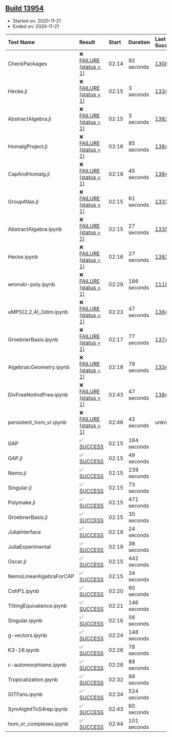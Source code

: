 ## [Build 13954](https://oscarci.mathematik.uni-kl.de/job/oscar/13954/)

* Started on: 2020-11-21
* Ended on: 2020-11-21

| Test Name    | Result | Start | Duration | Last Success | First Failure |
|:-------------|:-------|:------|:---------|:-------------|:--------------|
| CheckPackages | ❌ [FAILURE (status = 1)](https://oscarci.mathematik.uni-kl.de/job/oscar/13954/artifact/logs/build-13954/CheckPackages.log) | 02:14 | 92 seconds | [13085](https://oscarci.mathematik.uni-kl.de/job/oscar/13085/) | [13086](https://oscarci.mathematik.uni-kl.de/job/oscar/13086/) |
| Hecke.jl | ❌ [FAILURE (status = 1)](https://oscarci.mathematik.uni-kl.de/job/oscar/13954/artifact/logs/build-13954/Hecke.jl.log) | 02:15 | 3 seconds | [13341](https://oscarci.mathematik.uni-kl.de/job/oscar/13341/) | [13342](https://oscarci.mathematik.uni-kl.de/job/oscar/13342/) |
| AbstractAlgebra.jl | ❌ [FAILURE (status = 1)](https://oscarci.mathematik.uni-kl.de/job/oscar/13954/artifact/logs/build-13954/AbstractAlgebra.jl.log) | 02:15 | 3 seconds | [13837](https://oscarci.mathematik.uni-kl.de/job/oscar/13837/) | [13838](https://oscarci.mathematik.uni-kl.de/job/oscar/13838/) |
| HomalgProject.jl | ❌ [FAILURE (status = 1)](https://oscarci.mathematik.uni-kl.de/job/oscar/13954/artifact/logs/build-13954/HomalgProject.jl.log) | 02:16 | 85 seconds | [13845](https://oscarci.mathematik.uni-kl.de/job/oscar/13845/) | [13846](https://oscarci.mathematik.uni-kl.de/job/oscar/13846/) |
| CapAndHomalg.jl | ❌ [FAILURE (status = 1)](https://oscarci.mathematik.uni-kl.de/job/oscar/13954/artifact/logs/build-13954/CapAndHomalg.jl.log) | 02:18 | 45 seconds | [13845](https://oscarci.mathematik.uni-kl.de/job/oscar/13845/) | [13846](https://oscarci.mathematik.uni-kl.de/job/oscar/13846/) |
| GroupAtlas.jl | ❌ [FAILURE (status = 1)](https://oscarci.mathematik.uni-kl.de/job/oscar/13954/artifact/logs/build-13954/GroupAtlas.jl.log) | 02:15 | 61 seconds | [13311](https://oscarci.mathematik.uni-kl.de/job/oscar/13311/) | [13312](https://oscarci.mathematik.uni-kl.de/job/oscar/13312/) |
| AbstractAlgebra.ipynb | ❌ [FAILURE (status = 1)](https://oscarci.mathematik.uni-kl.de/job/oscar/13954/artifact/logs/build-13954/AbstractAlgebra.ipynb.log) | 02:15 | 27 seconds | [13355](https://oscarci.mathematik.uni-kl.de/job/oscar/13355/) | [13356](https://oscarci.mathematik.uni-kl.de/job/oscar/13356/) |
| Hecke.ipynb | ❌ [FAILURE (status = 1)](https://oscarci.mathematik.uni-kl.de/job/oscar/13954/artifact/logs/build-13954/Hecke.ipynb.log) | 02:16 | 27 seconds | [13837](https://oscarci.mathematik.uni-kl.de/job/oscar/13837/) | [13838](https://oscarci.mathematik.uni-kl.de/job/oscar/13838/) |
| wronski-poly.ipynb | ❌ [FAILURE (status = 1)](https://oscarci.mathematik.uni-kl.de/job/oscar/13954/artifact/logs/build-13954/wronski-poly.ipynb.log) | 02:29 | 186 seconds | [11192](https://oscarci.mathematik.uni-kl.de/job/oscar/11192/) | [11193](https://oscarci.mathematik.uni-kl.de/job/oscar/11193/) |
| uMPS(2,2,4)_0dim.ipynb | ❌ [FAILURE (status = 1)](https://oscarci.mathematik.uni-kl.de/job/oscar/13954/artifact/logs/build-13954/uMPS-2-2-4-_0dim.ipynb.log) | 02:23 | 47 seconds | [13841](https://oscarci.mathematik.uni-kl.de/job/oscar/13841/) | [13842](https://oscarci.mathematik.uni-kl.de/job/oscar/13842/) |
| GroebnerBasis.ipynb | ❌ [FAILURE (status = 1)](https://oscarci.mathematik.uni-kl.de/job/oscar/13954/artifact/logs/build-13954/GroebnerBasis.ipynb.log) | 02:17 | 77 seconds | [13748](https://oscarci.mathematik.uni-kl.de/job/oscar/13748/) | [13749](https://oscarci.mathematik.uni-kl.de/job/oscar/13749/) |
| AlgebraicGeometry.ipynb | ❌ [FAILURE (status = 1)](https://oscarci.mathematik.uni-kl.de/job/oscar/13954/artifact/logs/build-13954/AlgebraicGeometry.ipynb.log) | 02:18 | 78 seconds | [13341](https://oscarci.mathematik.uni-kl.de/job/oscar/13341/) | [13342](https://oscarci.mathematik.uni-kl.de/job/oscar/13342/) |
| DivFreeNotIndFree.ipynb | ❌ [FAILURE (status = 1)](https://oscarci.mathematik.uni-kl.de/job/oscar/13954/artifact/logs/build-13954/DivFreeNotIndFree.ipynb.log) | 02:43 | 47 seconds | [13845](https://oscarci.mathematik.uni-kl.de/job/oscar/13845/) | [13846](https://oscarci.mathematik.uni-kl.de/job/oscar/13846/) |
| persistent_hom_vr.ipynb | ❌ [FAILURE (status = 1)](https://oscarci.mathematik.uni-kl.de/job/oscar/13954/artifact/logs/build-13954/persistent_hom_vr.ipynb.log) | 02:46 | 43 seconds | unknown | unknown |
| GAP | ✅ [SUCCESS](https://oscarci.mathematik.uni-kl.de/job/oscar/13954/artifact/logs/build-13954/GAP.log) | 02:15 | 164 seconds |  |  |
| GAP.jl | ✅ [SUCCESS](https://oscarci.mathematik.uni-kl.de/job/oscar/13954/artifact/logs/build-13954/GAP.jl.log) | 02:15 | 49 seconds |  |  |
| Nemo.jl | ✅ [SUCCESS](https://oscarci.mathematik.uni-kl.de/job/oscar/13954/artifact/logs/build-13954/Nemo.jl.log) | 02:15 | 239 seconds |  |  |
| Singular.jl | ✅ [SUCCESS](https://oscarci.mathematik.uni-kl.de/job/oscar/13954/artifact/logs/build-13954/Singular.jl.log) | 02:15 | 73 seconds |  |  |
| Polymake.jl | ✅ [SUCCESS](https://oscarci.mathematik.uni-kl.de/job/oscar/13954/artifact/logs/build-13954/Polymake.jl.log) | 02:15 | 471 seconds |  |  |
| GroebnerBasis.jl | ✅ [SUCCESS](https://oscarci.mathematik.uni-kl.de/job/oscar/13954/artifact/logs/build-13954/GroebnerBasis.jl.log) | 02:15 | 30 seconds |  |  |
| JuliaInterface | ✅ [SUCCESS](https://oscarci.mathematik.uni-kl.de/job/oscar/13954/artifact/logs/build-13954/JuliaInterface.log) | 02:18 | 24 seconds |  |  |
| JuliaExperimental | ✅ [SUCCESS](https://oscarci.mathematik.uni-kl.de/job/oscar/13954/artifact/logs/build-13954/JuliaExperimental.log) | 02:19 | 38 seconds |  |  |
| Oscar.jl | ✅ [SUCCESS](https://oscarci.mathematik.uni-kl.de/job/oscar/13954/artifact/logs/build-13954/Oscar.jl.log) | 02:15 | 442 seconds |  |  |
| NemoLinearAlgebraForCAP | ✅ [SUCCESS](https://oscarci.mathematik.uni-kl.de/job/oscar/13954/artifact/logs/build-13954/NemoLinearAlgebraForCAP.log) | 02:15 | 34 seconds |  |  |
| CohP1.ipynb | ✅ [SUCCESS](https://oscarci.mathematik.uni-kl.de/job/oscar/13954/artifact/logs/build-13954/CohP1.ipynb.log) | 02:20 | 60 seconds |  |  |
| TiltingEquivalence.ipynb | ✅ [SUCCESS](https://oscarci.mathematik.uni-kl.de/job/oscar/13954/artifact/logs/build-13954/TiltingEquivalence.ipynb.log) | 02:21 | 146 seconds |  |  |
| Singular.ipynb | ✅ [SUCCESS](https://oscarci.mathematik.uni-kl.de/job/oscar/13954/artifact/logs/build-13954/Singular.ipynb.log) | 02:16 | 56 seconds |  |  |
| g-vectors.ipynb | ✅ [SUCCESS](https://oscarci.mathematik.uni-kl.de/job/oscar/13954/artifact/logs/build-13954/g-vectors.ipynb.log) | 02:24 | 148 seconds |  |  |
| K3-16.ipynb | ✅ [SUCCESS](https://oscarci.mathematik.uni-kl.de/job/oscar/13954/artifact/logs/build-13954/K3-16.ipynb.log) | 02:26 | 78 seconds |  |  |
| c-automorphisms.ipynb | ✅ [SUCCESS](https://oscarci.mathematik.uni-kl.de/job/oscar/13954/artifact/logs/build-13954/c-automorphisms.ipynb.log) | 02:28 | 89 seconds |  |  |
| Tropicalization.ipynb | ✅ [SUCCESS](https://oscarci.mathematik.uni-kl.de/job/oscar/13954/artifact/logs/build-13954/Tropicalization.ipynb.log) | 02:32 | 89 seconds |  |  |
| GITFans.ipynb | ✅ [SUCCESS](https://oscarci.mathematik.uni-kl.de/job/oscar/13954/artifact/logs/build-13954/GITFans.ipynb.log) | 02:34 | 524 seconds |  |  |
| SymAlgIntToS4rep.ipynb | ✅ [SUCCESS](https://oscarci.mathematik.uni-kl.de/job/oscar/13954/artifact/logs/build-13954/SymAlgIntToS4rep.ipynb.log) | 02:43 | 60 seconds |  |  |
| hom_vr_complexes.ipynb | ✅ [SUCCESS](https://oscarci.mathematik.uni-kl.de/job/oscar/13954/artifact/logs/build-13954/hom_vr_complexes.ipynb.log) | 02:44 | 101 seconds |  |  |
